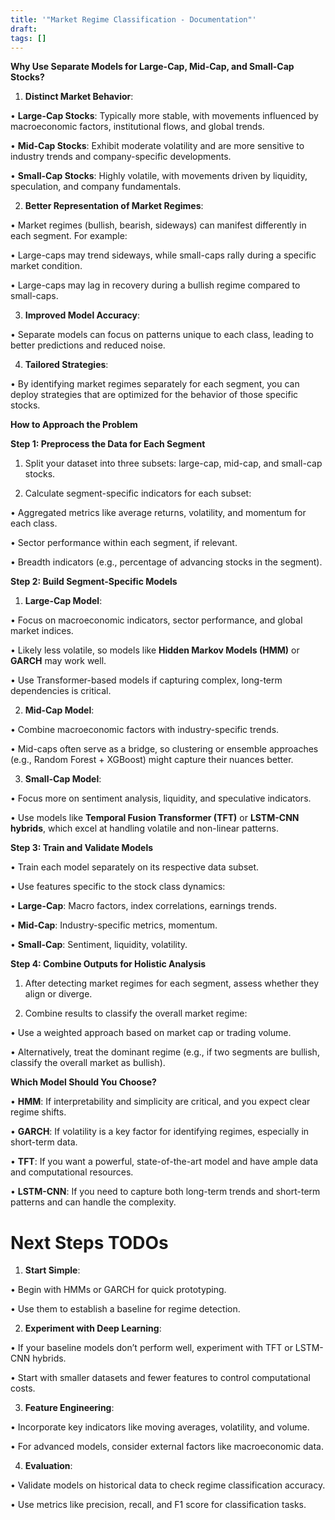 ```yaml
---
title: '"Market Regime Classification - Documentation"'
draft: 
tags: []
---
```


  

**Why Use Separate Models for Large-Cap, Mid-Cap, and Small-Cap Stocks?**

1. **Distinct Market Behavior**:

• **Large-Cap Stocks**: Typically more stable, with movements influenced by macroeconomic factors, institutional flows, and global trends.

• **Mid-Cap Stocks**: Exhibit moderate volatility and are more sensitive to industry trends and company-specific developments.

• **Small-Cap Stocks**: Highly volatile, with movements driven by liquidity, speculation, and company fundamentals.

2. **Better Representation of Market Regimes**:

• Market regimes (bullish, bearish, sideways) can manifest differently in each segment. For example:

• Large-caps may trend sideways, while small-caps rally during a specific market condition.

• Large-caps may lag in recovery during a bullish regime compared to small-caps.

3. **Improved Model Accuracy**:

• Separate models can focus on patterns unique to each class, leading to better predictions and reduced noise.

4. **Tailored Strategies**:

• By identifying market regimes separately for each segment, you can deploy strategies that are optimized for the behavior of those specific stocks.

  

**How to Approach the Problem**

  

**Step 1: Preprocess the Data for Each Segment**

1. Split your dataset into three subsets: large-cap, mid-cap, and small-cap stocks.

2. Calculate segment-specific indicators for each subset:

• Aggregated metrics like average returns, volatility, and momentum for each class.

• Sector performance within each segment, if relevant.

• Breadth indicators (e.g., percentage of advancing stocks in the segment).

  

**Step 2: Build Segment-Specific Models**

1. **Large-Cap Model**:

• Focus on macroeconomic indicators, sector performance, and global market indices.

• Likely less volatile, so models like **Hidden Markov Models (HMM)** or **GARCH** may work well.

• Use Transformer-based models if capturing complex, long-term dependencies is critical.

2. **Mid-Cap Model**:

• Combine macroeconomic factors with industry-specific trends.

• Mid-caps often serve as a bridge, so clustering or ensemble approaches (e.g., Random Forest + XGBoost) might capture their nuances better.

3. **Small-Cap Model**:

• Focus more on sentiment analysis, liquidity, and speculative indicators.

• Use models like **Temporal Fusion Transformer (TFT)** or **LSTM-CNN hybrids**, which excel at handling volatile and non-linear patterns.

  

**Step 3: Train and Validate Models**

• Train each model separately on its respective data subset.

• Use features specific to the stock class dynamics:

• **Large-Cap**: Macro factors, index correlations, earnings trends.

• **Mid-Cap**: Industry-specific metrics, momentum.

• **Small-Cap**: Sentiment, liquidity, volatility.

  

**Step 4: Combine Outputs for Holistic Analysis**

1. After detecting market regimes for each segment, assess whether they align or diverge.

2. Combine results to classify the overall market regime:

• Use a weighted approach based on market cap or trading volume.

• Alternatively, treat the dominant regime (e.g., if two segments are bullish, classify the overall market as bullish).


**Which Model Should You Choose?**

• **HMM**: If interpretability and simplicity are critical, and you expect clear regime shifts.

• **GARCH**: If volatility is a key factor for identifying regimes, especially in short-term data.

• **TFT**: If you want a powerful, state-of-the-art model and have ample data and computational resources.

• **LSTM-CNN**: If you need to capture both long-term trends and short-term patterns and can handle the complexity.


# Next Steps TODOs

1. **Start Simple**:

• Begin with HMMs or GARCH for quick prototyping.

• Use them to establish a baseline for regime detection.

2. **Experiment with Deep Learning**:

• If your baseline models don’t perform well, experiment with TFT or LSTM-CNN hybrids.

• Start with smaller datasets and fewer features to control computational costs.

3. **Feature Engineering**:

• Incorporate key indicators like moving averages, volatility, and volume.

• For advanced models, consider external factors like macroeconomic data.

4. **Evaluation**:

• Validate models on historical data to check regime classification accuracy.

• Use metrics like precision, recall, and F1 score for classification tasks.
